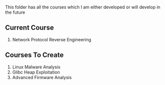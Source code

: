 This folder has all the courses which I am either developed or will develop in the future

## Current Course

1. Network Protocol Reverse Engineering

## Courses To Create

1. Linux Malware Analysis
2. Glibc Heap Exploitation
3. Advanced Firmware Analysis